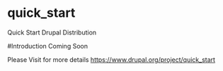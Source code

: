 # quick_start
Quick Start Drupal Distribution

#Introduction
Coming Soon

Please Visit for more details
https://www.drupal.org/project/quick_start
